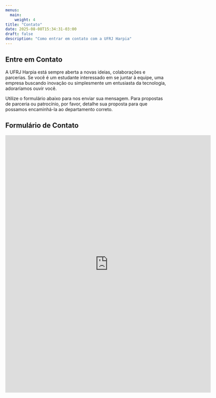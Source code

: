 ```yaml
---
menus:
  main:
    weight: 4
title: "Contato"
date: 2025-08-08T15:34:31-03:00
draft: false
description: "Como entrar em contato com a UFRJ Harpia"
---
```


<section>

## Entre em Contato

A UFRJ Harpia está sempre aberta a novas ideias, colaborações e parcerias. Se você é um estudante interessado em se juntar à equipe, uma empresa buscando inovação ou simplesmente um entusiasta da tecnologia, adoraríamos ouvir você.

Utilize o formulário abaixo para nos enviar sua mensagem. Para propostas de parceria ou patrocínio, por favor, detalhe sua proposta para que possamos encaminhá-la ao departamento correto.

</section>

<section>

## Formulário de Contato

<div class="google-form-container">

<iframe src="https://docs.google.com/forms/d/e/1FAIpQLSdTwjyS3KvklvKKC7yW-hVaOZtbw6qTKHhKw9ZZtjjPqzy6sA/viewform?embedded=true" width="640" height="801" frameborder="0" marginheight="0" marginwidth="0">Carregando…</iframe>

</div>

</section>

